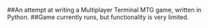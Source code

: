 ##An attempt at writing a Multiplayer Terminal MTG game, written in Python.
##Game currently runs, but functionality is very limited.
